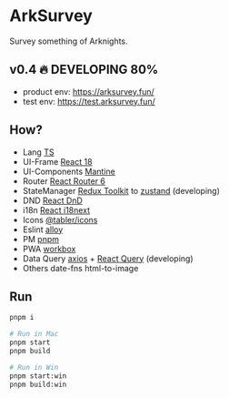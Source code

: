 # ArkSurvey

Survey something of Arknights.

## v0.4 🔥 DEVELOPING 80%

- product env: https://arksurvey.fun/
- test env: https://test.arksurvey.fun/

## How?

- Lang [TS](https://www.typescriptlang.org/docs/handbook/intro.html)
- UI-Frame [React 18](https://beta.reactjs.org/learn/passing-data-deeply-with-context)
- UI-Components [Mantine](https://mantine.dev/core/app-shell/)
- Router [React Router 6](https://reactrouter.com/docs/en/v6/getting-started/overview)
- StateManager [Redux Toolkit](https://redux-toolkit.js.org/tutorials/quick-start) to [zustand](https://github.com/pmndrs/zustand) (developing)
- DND [React DnD](https://react-dnd.github.io/react-dnd/about)
- i18n [React i18next](https://react.i18next.com/)
- Icons [@tabler/icons](https://tabler-icons.io/)
- Eslint [alloy](https://github.com/AlloyTeam/eslint-config-alloy)
- PM [pnpm](https://github.com/pnpm/pnpm)
- PWA [workbox](https://web.dev/learn/pwa/workbox/)
- Data Query [axios](https://github.com/axios/axios) + [React Query](https://react-query.tanstack.com/overview) (developing)
- Others date-fns html-to-image

## Run

```sh
pnpm i

# Run in Mac
pnpm start
pnpm build

# Run in Win
pnpm start:win
pnpm build:win
```
